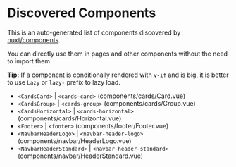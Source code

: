 # Discovered Components

This is an auto-generated list of components discovered by [nuxt/components](https://github.com/nuxt/components).

You can directly use them in pages and other components without the need to import them.

**Tip:** If a component is conditionally rendered with `v-if` and is big, it is better to use `Lazy` or `lazy-` prefix to lazy load.

- `<CardsCard>` | `<cards-card>` (components/cards/Card.vue)
- `<CardsGroup>` | `<cards-group>` (components/cards/Group.vue)
- `<CardsHorizontal>` | `<cards-horizontal>` (components/cards/Horizontal.vue)
- `<Footer>` | `<footer>` (components/footer/Footer.vue)
- `<NavbarHeaderLogo>` | `<navbar-header-logo>` (components/navbar/HeaderLogo.vue)
- `<NavbarHeaderStandard>` | `<navbar-header-standard>` (components/navbar/HeaderStandard.vue)
